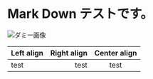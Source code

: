 # Mark Down テストです。 

![ダミー画像](http://manaten.net/wp-content/uploads/2013/07/github-logo.png)

| Left align | Right align | Center align |
|:-----------|------------:|:------------:|
| test       | test        | test         |

